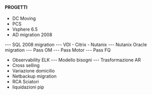 #### PROGETTI

- DC Moving
- PCS
- Vsphere 6.5
- AD migration 2008

--- SQL 2008 migration
--- VDI - Citrix - Nutanix
--- Nutanix Oracle migration
--- Pass OM
--- Pass Motor
--- Pass FQ
- Observability ELK
--- Modello bisogni
--- Trasformazione AR
- Cross selling
- Variazione domicilio
- Netbackup migration
- RCA Sciatori
- liquidazioni pip
